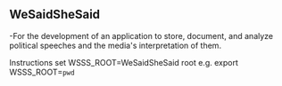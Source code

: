 ## WeSaidSheSaid
-For the development of an application to store, document, and analyze political speeches and the media's interpretation of them.

Instructions
set WSSS_ROOT=WeSaidSheSaid root 
e.g. export WSSS_ROOT=`pwd`

